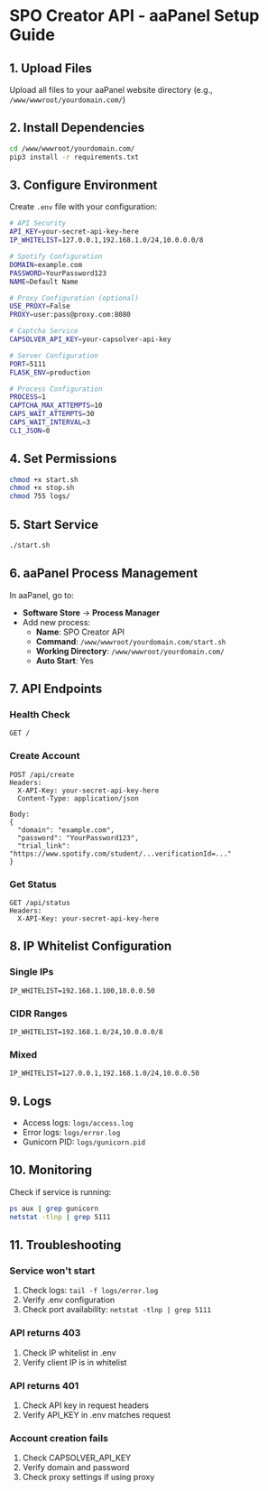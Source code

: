# SPO Creator API - aaPanel Setup Guide

## 1. Upload Files
Upload all files to your aaPanel website directory (e.g., `/www/wwwroot/yourdomain.com/`)

## 2. Install Dependencies
```bash
cd /www/wwwroot/yourdomain.com/
pip3 install -r requirements.txt
```

## 3. Configure Environment
Create `.env` file with your configuration:

```bash
# API Security
API_KEY=your-secret-api-key-here
IP_WHITELIST=127.0.0.1,192.168.1.0/24,10.0.0.0/8

# Spotify Configuration
DOMAIN=example.com
PASSWORD=YourPassword123
NAME=Default Name

# Proxy Configuration (optional)
USE_PROXY=False
PROXY=user:pass@proxy.com:8080

# Captcha Service
CAPSOLVER_API_KEY=your-capsolver-api-key

# Server Configuration
PORT=5111
FLASK_ENV=production

# Process Configuration
PROCESS=1
CAPTCHA_MAX_ATTEMPTS=10
CAPS_WAIT_ATTEMPTS=30
CAPS_WAIT_INTERVAL=3
CLI_JSON=0
```

## 4. Set Permissions
```bash
chmod +x start.sh
chmod +x stop.sh
chmod 755 logs/
```

## 5. Start Service
```bash
./start.sh
```

## 6. aaPanel Process Management
In aaPanel, go to:
- **Software Store** → **Process Manager**
- Add new process:
  - **Name**: SPO Creator API
  - **Command**: `/www/wwwroot/yourdomain.com/start.sh`
  - **Working Directory**: `/www/wwwroot/yourdomain.com/`
  - **Auto Start**: Yes

## 7. API Endpoints

### Health Check
```
GET /
```

### Create Account
```
POST /api/create
Headers:
  X-API-Key: your-secret-api-key-here
  Content-Type: application/json

Body:
{
  "domain": "example.com",
  "password": "YourPassword123",
  "trial_link": "https://www.spotify.com/student/...verificationId=..."
}
```

### Get Status
```
GET /api/status
Headers:
  X-API-Key: your-secret-api-key-here
```

## 8. IP Whitelist Configuration

### Single IPs
```
IP_WHITELIST=192.168.1.100,10.0.0.50
```

### CIDR Ranges
```
IP_WHITELIST=192.168.1.0/24,10.0.0.0/8
```

### Mixed
```
IP_WHITELIST=127.0.0.1,192.168.1.0/24,10.0.0.50
```

## 9. Logs
- Access logs: `logs/access.log`
- Error logs: `logs/error.log`
- Gunicorn PID: `logs/gunicorn.pid`

## 10. Monitoring
Check if service is running:
```bash
ps aux | grep gunicorn
netstat -tlnp | grep 5111
```

## 11. Troubleshooting

### Service won't start
1. Check logs: `tail -f logs/error.log`
2. Verify .env configuration
3. Check port availability: `netstat -tlnp | grep 5111`

### API returns 403
1. Check IP whitelist in .env
2. Verify client IP is in whitelist

### API returns 401
1. Check API key in request headers
2. Verify API_KEY in .env matches request

### Account creation fails
1. Check CAPSOLVER_API_KEY
2. Verify domain and password
3. Check proxy settings if using proxy
